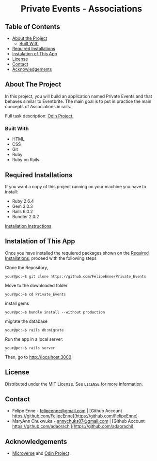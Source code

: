 <!--
*** Thanks for checking out this README Template. 
-->


<!-- PROJECT TITLE -->

<br />
<h1 align="center">Private Events - Associations</h1>



<!-- TABLE OF CONTENTS -->


## Table of Contents

* [About the Project](#about-the-project)
  * [Built With](#built-with)
* [Required Installations](#required-installations)
* [Instalation of This App](#instalation)
* [License](#license)
* [Contact](#contact)
* [Acknowledgements](#acknowledgements)


<!-- ABOUT THE PROJECT -->
## About The Project

In this project, you will build an application named Private Events and that behaves similar to Eventbrite. The main goal is to put in practice the main concepts of Associations in rails.

Full task description: <a href="https://www.theodinproject.com/courses/ruby-on-rails/lessons/associations"> Odin Project.</a>


### Built With 

* HTML
* CSS
* Git
* Ruby
* Ruby on Rails


## Required Installations

<p>If you want a copy of this project running on your machine you have to install:</p>

* Ruby 2.6.4
* Gem 3.0.3
* Rails 6.0.2
* Bundler 2.0.2

<a href="https://www.tutorialspoint.com/ruby-on-rails/rails-installation"> Installation Instructions</a>

<!-- INSTALATION -->
## Instalation of This App

Once you have installed the requiered packages shown on the [Required Installations](#required-installations), proceed with the following steps

Clone the Repository,

```Shell
your@pc:~$ git clone https://github.com/FelipeEnne/Private_Events
```

Move to the downloaded folder

```Shell
your@pc:~$ cd Private_Events
```

install gems

```Shell
your@pc:~$ bundle install --without production
```

migrate the database

```Shell
your@pc:~$ rails db:migrate
```

Run the app in a local server:

```Shell
your@pc:~$ rails server
```

Then, go to [http://localhost:3000](http://localhost:3000)

<!-- LICENSE -->
## License

Distributed under the MIT License. See `LICENSE` for more information.

<!-- CONTACT -->
## Contact
* Felipe Enne - felipeenne@gmail.com | [Github Account https://github.com/FelipeEnne](https://github.com/FelipeEnne)
* MaryAnn Chukwuka - annychuks07@gmail.com | [Github Account https://github.com/adaorachi](https://github.com/adaorachi)

<!-- ACKNOWLEDGEMENTS -->
## Acknowledgements

* <a href="https://www.microverse.org/"> Microverse</a>  and <a href="https://www.theodinproject.com/"> Odin Project</a> .